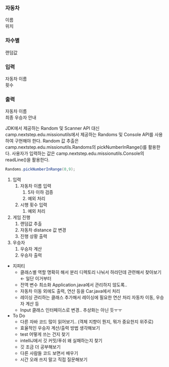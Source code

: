 <!-- 어렵다.. 뭐부터 해야할 지 모르겠다.. -->

### 자동차
이름   
위치   

### 차수별
랜덤값

### 입력
자동차 이름   
횟수   

### 출력
자동차 이름   
최종 우승자 안내


JDK에서 제공하는 Random 및 Scanner API 대신 camp.nextstep.edu.missionutils에서 제공하는 Randoms 및 Console API를 사용하여 구현해야 한다.
Random 값 추출은 camp.nextstep.edu.missionutils.Randoms의 pickNumberInRange()를 활용한다.
사용자가 입력하는 값은 camp.nextstep.edu.missionutils.Console의 readLine()을 활용한다.

```java
Randoms.pickNumberInRange(0,9);
```

1. 입력
   1. 자동차 이름 입력
      1. 5자 이하 검증
      2. 예외 처리
   2. 시행 횟수 입력 
      1. 예외 처리
2. 게임 진행
   1. 랜덤값 추출
   2. 자동차 distance 값 변경
   3. 진행 상황 출력
3. 우승자
   1. 우승자 계산
   2. 우승자 출력


- 지피티
   - 클래스별 역할 명확히 해서 분리
     디렉토리 나눠서 하라던데 관련해서 찾아보기 ← 일단 이거부터
   - 전역 변수 최소화
     Application.java에서 관리하지 않도록..
   - 자동차 이동 외에도 출력, 연산 등을 Car.java에서 처리
   - 레이싱 관리하는 클래스 추가해서 레이싱에 필요한 연산 처리
     자동차 이동, 우승자 계산 등
   - Input 클래스 인터페이스로 변경.. 추상화는 아닌 듯ㅜㅜ
- To Do
   - 다른 자바 코드 많이 읽어보기.. (객체 지향이 뭔지, 뭐가 중요한지 위주로)
   - 효율적인 우승자 계산/출력 방법 생각해보기
   - test 어떻게 쓰는 건지 찾기
   - intelliJ에서 깃 커밋/푸쉬 왜 실패하는지 찾기
   - 깃 조금 더 공부해보기
   - 다른 사람들 코드 보면서 배우기
   - 시간 오래 쓰지 말고 직접 질문해보기
